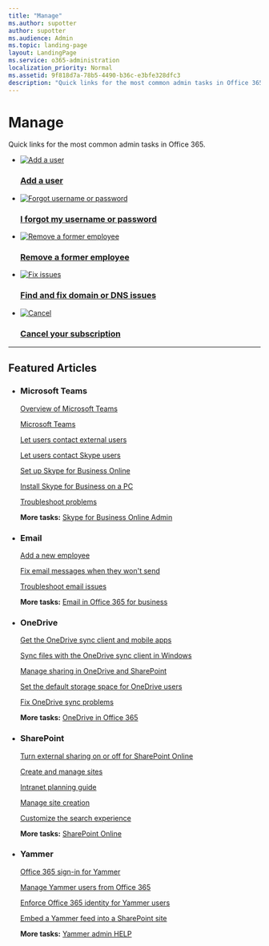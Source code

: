 ```yaml
---
title: "Manage"
ms.author: supotter
author: supotter
ms.audience: Admin
ms.topic: landing-page
layout: LandingPage
ms.service: o365-administration
localization_priority: Normal
ms.assetid: 9f818d7a-78b5-4490-b36c-e3bfe328dfc3
description: "Quick links for the most common admin tasks in Office 365."
---
```


# Manage

Quick links for the most common admin tasks in Office 365.

<ul class="panelContent cardsFTitle">
    <li>
        <a href="../user-and-passwords/add-users">
        <div class="cardSize">
            <div class="cardPadding">
                <div class="card">
                    <div class="cardImageOuter">
                        <div class="cardImage">
                            <img src="https://docs.microsoft.com/en-us/Office/media/icons/users-people.svg" alt="Add a user" />
                        </div>
                    </div>
                    <div class="cardText">
                        <h3>Add a user</h3>
                    </div>
                </div>
            </div>
        </div>
        </a>
    </li>
    <li>
        <a href="https://support.office.com/article/eba0b4a2-c0ae-472c-99f6-bc63ee2425a8">
        <div class="cardSize">
            <div class="cardPadding">
                <div class="card">
                    <div class="cardImageOuter">
                        <div class="cardImage">
                            <img src="https://docs.microsoft.com/en-us/office/media/icons/key-permissions.svg" alt="Forgot username or password" />
                        </div>
                    </div>
                    <div class="cardText">
                        <h3>I forgot my username or password</h3>
                    </div>
                </div>
            </div>
        </div>
        </a>
    </li>
    <li>
        <a href="../user-and-passwords/remove-a-former-employee">
        <div class="cardSize">
            <div class="cardPadding">
                <div class="card">
                    <div class="cardImageOuter">
                        <div class="cardImage">
                            <img src="https://docs.microsoft.com/en-us/office/media/icons/user.svg" alt="Remove a former employee" />
                        </div>
                    </div>
                    <div class="cardText">
                        <h3>Remove a former employee</h3>
                    </div>
                </div>
            </div>
        </div>
        </a>
    </li>
</ul>
<ul class="panelContent cardsFTitle">
    <li>
        <a href="../get-help-with-domains/find-and-fix-issues">
        <div class="cardSize">
            <div class="cardPadding">
                <div class="card">
                    <div class="cardImageOuter">
                        <div class="cardImage">
                            <img src="https://docs.microsoft.com/en-us/office/media/icons/toolbox.svg" alt="Fix issues" />
                        </div>
                    </div>
                    <div class="cardText">
                        <h3>Find and fix domain or DNS issues</h3>
                    </div>
                </div>
            </div>
        </div>
        </a>
    </li>
    <li>
        <a href="../subscriptions-and-billing/cancel-your-subscription">
        <div class="cardSize">
            <div class="cardPadding">
                <div class="card">
                    <div class="cardImageOuter">
                        <div class="cardImage">
                            <img src="https://docs.microsoft.com/en-us/office/media/icons/cancel.svg" alt="Cancel" />
                        </div>
                    </div>
                    <div class="cardText">
                        <h3>Cancel your subscription</h3>
                    </div>
                </div>
            </div>
        </div>
        </a>
    </li>
</ul>

---

<h2>Featured Articles</h2>
<ul class="panelContent cardsW">
    <li>
        <div class="cardSize">
            <div class="cardPadding">
                <div class="card">
                    <div class="cardText">
                        <h3>Microsoft Teams</h3>
                            <p><a href="https://go.microsoft.com/fwlink/p/?linkid=863169">Overview of Microsoft Teams</a></p>
                            <p><a href="https://docs.microsoft.com/en-us/MicrosoftTeams/Microsoft-Teams">Microsoft Teams</a></p>
                            <p><a href="https://docs.microsoft.com/en-us/SkypeForBusiness/set-up-skype-for-business-online/allow-users-to-contact-external-skype-for-business-users">Let users contact external users</a></p>
                            <p><a href="https://docs.microsoft.com/en-us/SkypeForBusiness/set-up-skype-for-business-online/let-skype-for-business-users-add-skype-contacts">Let users contact Skype users</a></p>
                            <p><a href="https://docs.microsoft.com/en-us/SkypeForBusiness/set-up-skype-for-business-online/set-up-skype-for-business-online">Set up Skype for Business Online</a></p>
                            <p><a href="https://support.office.com/article/8a0d4da8-9d58-44f9-9759-5c8f340cb3fb">Install Skype for Business on a PC</a></p>
                            <p><a href="https://docs.microsoft.com/en-us/SkypeForBusiness/set-up-skype-for-business-online/troubleshoot-problems-with-skype-for-business-online">Troubleshoot problems</a></p>
                            <p><b>More tasks:</b> <a href="https://docs.microsoft.com/en-us/SkypeForBusiness/skype-for-business-online">Skype for Business Online Admin</a></p>
                    </div>
                </div>
            </div>
        </div>
    </li>
    <li>
        <div class="cardSize">
            <div class="cardPadding">
                <div class="card">
                    <div class="cardText">
                        <h3>Email</h3>
                            <p><a href="../user-and-passwords/add-users">Add a new employee</a></p>
                            <p><a href="https://support.office.com/article/97748418-bbd5-4743-a05b-581f22a466dd">Fix email messages when they won't send</a></p>
                            <p><a href="../troubleshoot-issues-for-admins/troubleshoot-email-issues">Troubleshoot email issues</a></p>
                            <p><b>More tasks:</b> <a href="../email/email">Email in Office 365 for business</a></p>
                    </div>
                </div>
            </div>
        </div>
    </li>
    <li>
        <div class="cardSize">
            <div class="cardPadding">
                <div class="card">
                    <div class="cardText">
                        <h3>OneDrive</h3>
                            <p><a href="http://go.microsoft.com/fwlink/p/?LinkId=798319">Get the OneDrive sync client and mobile apps</a></p>
                            <p><a href="https://support.office.com/article/615391c4-2bd3-4aae-a42a-858262e42a49">Sync files with the OneDrive sync client in Windows</a></p>
                            <p><a href="https://docs.microsoft.com/en-us/onedrive/manage-sharing">Manage sharing in OneDrive and SharePoint</a></p>
                            <p><a href="https://docs.microsoft.com/en-us/onedrive/set-default-storage-space">Set the default storage space for OneDrive users</a></p>
                            <p><a href="https://support.office.com/article/e12c6a8b-4bbe-4391-9c23-1a52b55a1967">Fix OneDrive sync problems</a></p>
                            <p><b>More tasks:</b> <a href="https://support.office.com/article/3e21f8f0-e0a1-43be-aa3e-8c0236bf11bb">OneDrive in Office 365</a></p>
                    </div>
                </div>
            </div>
        </div>
    </li>
    <li>
        <div class="cardSize">
            <div class="cardPadding">
                <div class="card">
                    <div class="cardText">
                        <h3>SharePoint</h3>
                            <p><a href="https://docs.microsoft.com/en-us/sharepoint/turn-external-sharing-on-or-off">Turn external sharing on or off for SharePoint Online</a></p>
                            <p><a href="https://docs.microsoft.com/en-us/sharepoint/manage-sites-in-new-admin-center">Create and manage sites</a></p>
                            <p><a href="https://docs.microsoft.com/en-us/sharepoint/planning-hub-sites">Intranet planning guide</a></p>
                            <p><a href="https://docs.microsoft.com/en-us/sharepoint/manage-site-creation">Manage site creation</a></p>
                            <p><a href="https://docs.microsoft.com/en-us/sharepoint/overview-of-search">Customize the search experience</a></p>
                            <p><b>More tasks:</b> <a href="https://docs.microsoft.com/en-us/sharepoint/sharepoint-online">SharePoint Online</a></p>
                    </div>
                </div>
            </div>
        </div>
    </li>
    <li>
        <div class="cardSize">
            <div class="cardPadding">
                <div class="card">
                    <div class="cardText">
                        <h3>Yammer</h3>
                            <p><a href="https://docs.microsoft.com/en-us/yammer/manage-yammer-users/office-365-sign-in">Office 365 sign-in for Yammer</a></p>
                            <p><a href="https://docs.microsoft.com/en-us/yammer/manage-yammer-users/manage-users-across-their-lifecycle">Manage Yammer users from Office 365</a></p>
                            <p><a href="https://docs.microsoft.com/en-us/yammer/configure-your-yammer-network/enforce-office-365-identity">Enforce Office 365 identity for Yammer users</a></p>
                            <p><a href="https://docs.microsoft.com/en-us/yammer/integrate-yammer-with-other-apps/embed-a-feed-into-a-sharepoint-site">Embed a Yammer feed into a SharePoint site</a></p>
                            <p><b>More tasks:</b> <a href="https://docs.microsoft.com/en-us/yammer/yammer-landing-page">Yammer admin HELP</a></p>
                    </div>
                </div>
            </div>
        </div>
    </li>
</ul>